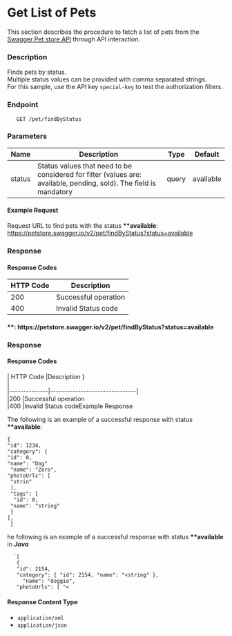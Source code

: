 <!DOCTYPE html>
<html>

<head>
  <meta charset="utf-8">
  <meta name="viewport" content="width=device-width, initial-scale=1.0">
  <title>PetStore</title>
  <link rel="stylesheet" href="https://stackedit.io/style.css" />
</head>

<body class="stackedit">
  <div class="stackedit__html"><h1 id="get-list-of-pets">Get List of Pets</h1>
<p>This section describes the procedure to fetch a list of pets from the  <a href="https://petstore.swagger.io/">Swagger Pet store API</a> through API interaction.</p>
<h3 id="description">Description</h3>
<p>Finds pets by status.<br>
Multiple status values can be provided with comma separated strings.<br>
For this sample, use the API key <code>special-key</code> to test the authorization filters.</p>
<h3 id="endpoint">Endpoint</h3>
<pre><code>   GET /pet/findByStatus
</code></pre>
<h3 id="parameters">Parameters</h3>
<table>
<thead>
<tr>
<th>Name</th>
<th>Description</th>
<th>Type</th>
<th>Default</th>
</tr>
</thead>
<tbody>
<tr>
<td>status</td>
<td>Status values that need to be considered for filter (values are: available, pending, sold). The field is mandatory</td>
<td>query</td>
<td>available</td>
</tr>
</tbody>
</table><h4 id="example-requesth4">Example Request</h4>
<p>
Request URL to find pets with the status <strong>**available</strong>:<br>
<a href="https://petstore.swagger.io/v2/pet/findByStatus?status=available">https://petstore.swagger.io/v2/pet/findByStatus?status=available</a></p>
<h3 id="response">Response</h3>
<h4 id="response-codes">Response Codes</h4>
<table>
<thead>
<tr>
<th>HTTP Code</th>
<th>Description</th>
</tr>
</thead>
<tbody>
<tr>
<td>200</td>
<td>Successful operation</td>
</tr>
<tr>
<td>400</td>
<td>Invalid Status code</td>
</tr>
</tbody>
</table><h4 id="example-response">**: 
https://petstore.swagger.io/v2/pet/findByStatus?status=available
</h4><h3 id="response">Response</h3>
<h4 id="response-codes">Response Codes</h4>
<p>| HTTP Code       |Description    }<br>
|<br>
|--------------|-------------------------------|<br>
|200           |Successful operation<br>
|400           |Invalid Status codeExample Response</p>
<p>
The following is an example of a successful  response with status <strong>**available</strong>:</p>
<pre><code>{
"id": 1234,
"category": {
"id": 0,
"name": "Dog"
 "name": "Zero",
"photoUrls": [
 "strin"
 ],
 "tags": [
  "id": 0,
 "name": "string"
 }
],
 }
</code></pre>
<p>he following is an example of a successful  response with status <strong>**available</strong> in <em><strong>Java</strong></em></p>
<pre><code>  `[ 
   { 
   "id": 2154, 
   "category": { "id": 2154, "name": "&lt;string" }, 
     "name": "doggie", 
   "photoUrls": [ "&lt;</code></pre><p></p>
<h4 id="response-content-type">Response Content Type</h4>
<ul>
<li><code>application/xml</code></li>
<li><code>application/json</code></li>
</ul>



</div>
</body>

</html>
